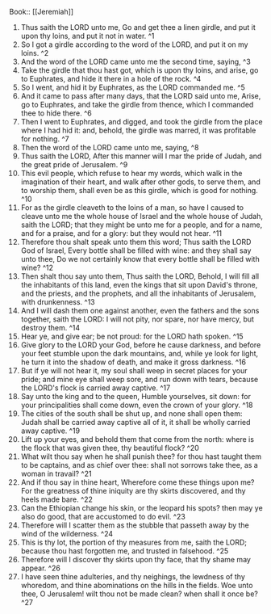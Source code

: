 Book:: [[Jeremiah]]
 1. Thus saith the LORD unto me, Go and get thee a linen girdle, and put it upon thy loins, and put it not in water. ^1
 2. So I got a girdle according to the word of the LORD, and put it on my loins. ^2
 3. And the word of the LORD came unto me the second time, saying, ^3
 4. Take the girdle that thou hast got, which is upon thy loins, and arise, go to Euphrates, and hide it there in a hole of the rock. ^4
 5. So I went, and hid it by Euphrates, as the LORD commanded me. ^5
 6. And it came to pass after many days, that the LORD said unto me, Arise, go to Euphrates, and take the girdle from thence, which I commanded thee to hide there. ^6
 7. Then I went to Euphrates, and digged, and took the girdle from the place where I had hid it: and, behold, the girdle was marred, it was profitable for nothing. ^7
 8. Then the word of the LORD came unto me, saying, ^8
 9. Thus saith the LORD, After this manner will I mar the pride of Judah, and the great pride of Jerusalem. ^9
 10. This evil people, which refuse to hear my words, which walk in the imagination of their heart, and walk after other gods, to serve them, and to worship them, shall even be as this girdle, which is good for nothing. ^10
 11. For as the girdle cleaveth to the loins of a man, so have I caused to cleave unto me the whole house of Israel and the whole house of Judah, saith the LORD; that they might be unto me for a people, and for a name, and for a praise, and for a glory: but they would not hear. ^11
 12. Therefore thou shalt speak unto them this word; Thus saith the LORD God of Israel, Every bottle shall be filled with wine: and they shall say unto thee, Do we not certainly know that every bottle shall be filled with wine? ^12
 13. Then shalt thou say unto them, Thus saith the LORD, Behold, I will fill all the inhabitants of this land, even the kings that sit upon David's throne, and the priests, and the prophets, and all the inhabitants of Jerusalem, with drunkenness. ^13
 14. And I will dash them one against another, even the fathers and the sons together, saith the LORD: I will not pity, nor spare, nor have mercy, but destroy them. ^14
 15. Hear ye, and give ear; be not proud: for the LORD hath spoken. ^15
 16. Give glory to the LORD your God, before he cause darkness, and before your feet stumble upon the dark mountains, and, while ye look for light, he turn it into the shadow of death, and make it gross darkness. ^16
 17. But if ye will not hear it, my soul shall weep in secret places for your pride; and mine eye shall weep sore, and run down with tears, because the LORD's flock is carried away captive. ^17
 18. Say unto the king and to the queen, Humble yourselves, sit down: for your principalities shall come down, even the crown of your glory. ^18
 19. The cities of the south shall be shut up, and none shall open them: Judah shall be carried away captive all of it, it shall be wholly carried away captive. ^19
 20. Lift up your eyes, and behold them that come from the north: where is the flock that was given thee, thy beautiful flock? ^20
 21. What wilt thou say when he shall punish thee? for thou hast taught them to be captains, and as chief over thee: shall not sorrows take thee, as a woman in travail? ^21
 22. And if thou say in thine heart, Wherefore come these things upon me? For the greatness of thine iniquity are thy skirts discovered, and thy heels made bare. ^22
 23. Can the Ethiopian change his skin, or the leopard his spots? then may ye also do good, that are accustomed to do evil. ^23
 24. Therefore will I scatter them as the stubble that passeth away by the wind of the wilderness. ^24
 25. This is thy lot, the portion of thy measures from me, saith the LORD; because thou hast forgotten me, and trusted in falsehood. ^25
 26. Therefore will I discover thy skirts upon thy face, that thy shame may appear. ^26
 27. I have seen thine adulteries, and thy neighings, the lewdness of thy whoredom, and thine abominations on the hills in the fields. Woe unto thee, O Jerusalem! wilt thou not be made clean? when shall it once be? ^27
